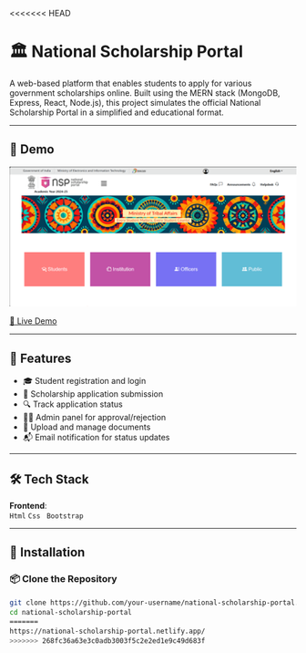 <<<<<<< HEAD
# 🏛️ National Scholarship Portal

A web-based platform that enables students to apply for various government scholarships online. Built using the MERN stack (MongoDB, Express, React, Node.js), this project simulates the official National Scholarship Portal in a simplified and educational format.


---

## 📸 Demo

![Demo Screenshot](./public/image/output.png)

[🔗 Live Demo](https://national-scholarship-portal.netlify.app/)

---

## 📌 Features

- 🎓 Student registration and login
- 📝 Scholarship application submission
- 🔍 Track application status
- 🧑‍💼 Admin panel for approval/rejection
- 📄 Upload and manage documents
- 📬 Email notification for status updates

---

## 🛠️ Tech Stack

**Frontend**:  
`Html` `Css ` `Bootstrap`  
  

---

## 🚀 Installation

### 📦 Clone the Repository

```bash
git clone https://github.com/your-username/national-scholarship-portal.git
cd national-scholarship-portal
=======
https://national-scholarship-portal.netlify.app/
>>>>>>> 268fc36a63e3c0adb3003f5c2e2ed1e9c49d683f
